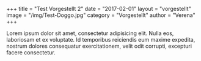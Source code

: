 +++
title = "Test Vorgestellt 2"
date = "2017-02-01"
layout = "vorgestellt"
image = "/img/Test-Doggo.jpg"
category = "Vorgestellt"
author = "Verena"
+++



Lorem ipsum dolor sit amet, consectetur adipisicing elit. Nulla eos, laboriosam et ex voluptate. Id temporibus reiciendis eum maxime expedita, nostrum dolores consequatur exercitationem, velit odit corrupti, excepturi facere consectetur.